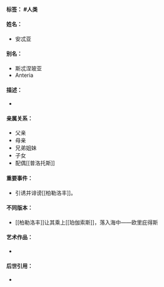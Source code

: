 #### 标签： #人类
#### 姓名：
- 安忒亚
#### 别名：
- 斯忒涅玻亚
- Anteria
#### 描述：
- 
#### 亲属关系：
- 父亲
- 母亲
- 兄弟姐妹
- 子女
- 配偶[[普洛托斯]]
#### 重要事件：
- 引诱并诽谤[[柏勒洛丰]]。
#### 不同版本：
- [[柏勒洛丰]]让其乘上[[珀伽索斯]]，落入海中——欧里庇得斯
#### 艺术作品：
- 
#### 后世引用：
- 